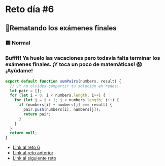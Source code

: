# Reto día #6

## 🎄Rematando los exámenes finales

### 🟨 Normal

### Buffff! Ya huelo las vacaciones pero todavía falta terminar los exámenes finales. ¡Y toca un poco de matemáticas! 😱 ¡Ayúdame!

```js
export default function sumPairs(numbers, result) {
  // ¡Y no olvides compartir tu solución en redes!
  let pair = [];
  for (let i = 0; i < numbers.length; i++) {
    for (let j = i + 1; j < numbers.length; j++) {
      if (numbers[i] + numbers[j] === result) {
        pair.push(numbers[i], numbers[j]);
        return pair;
      }
    }
  }
  return null;
}
```

- [Link al reto 6](https://adventjs.dev/challenges/06)
- [Link al reto anterior](./reto5.md)
- [Link al siguiente reto](./reto7.md)
